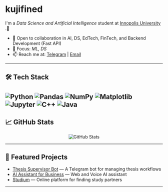 # kujifined

I'm a _Data Science and Artificial Intelligence_ student at [Innopolis University](https://innopolis.university/en/)
.🚀

- 🤝 Open to collaboration in AI, DS, EdTech, FinTech, and Backend Development (Fast API)
- 🌱 Focus: _ML, DS_
- 📫 Reach me at: [Telegram](https://t.me/undefinedkuji) | [Email](mailto:legit.v001@gmail.com)

---

## 🛠️ Tech Stack

![Python](https://img.shields.io/badge/-Python-3776AB?style=flat&logo=python&logoColor=white)
![Pandas](https://img.shields.io/badge/-Pandas-150458?style=flat&logo=pandas&logoColor=white)
![NumPy](https://img.shields.io/badge/-NumPy-013243?style=flat&logo=numpy&logoColor=white)
![Matplotlib](https://img.shields.io/badge/-Matplotlib-11557C?style=flat&logo=matplotlib&logoColor=white)
![Jupyter](https://img.shields.io/badge/-Jupyter-F37626?style=flat&logo=jupyter&logoColor=white)
![C++](https://img.shields.io/badge/-C++-00599C?style=flat&logo=c%2B%2B&logoColor=white)
![Java](https://img.shields.io/badge/-Java-007396?style=flat&logo=java&logoColor=white)
---

## 📈 GitHub Stats

<p align="center">
  <img src="https://github-readme-stats.vercel.app/api?username=kujifined&show_icons=true&theme=radical" alt="GitHub Stats" />
</p>

---

## 🚀 Featured Projects

- [Thesis Supervisor Bot](https://github.com/YOUR-LINK-HERE) — A Telegram bot for managing thesis workflows
- [AI Assistant for Business](https://github.com/YOUR-LINK-HERE) — Web and Voice AI assistant
- [Studium](https://github.com/YOUR-LINK-HERE) — Online platform for finding study partners

---
